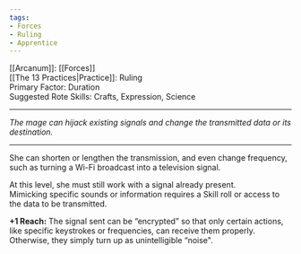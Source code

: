 ```yaml
---
tags:
- Forces
- Ruling
- Apprentice
---
```


[[Arcanum]]: [[Forces]]\
[[The 13 Practices|Practice]]: Ruling\
Primary Factor: Duration\
Suggested Rote Skills: Crafts, Expression, Science

---

_The mage can hijack existing signals and change the transmitted data or its destination._

---

She can shorten or lengthen the transmission, and even change frequency, such as turning a Wi-Fi broadcast into a television signal. 

At this level, she must still work with a signal already present.\
Mimicking specific sounds or information requires a Skill roll or access to the data to be transmitted.

**+1 Reach:** The signal sent can be “encrypted” so that only certain actions, like specific keystrokes or frequencies, can receive them properly. Otherwise, they simply turn up as unintelligible “noise".